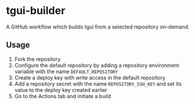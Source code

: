 # tgui-builder
A GitHub workflow which builds tgui from a selected repository on-demand.

## Usage
1. Fork the repository
1. Configure the default repository by adding a repository environment variable with the name `DEFAULT_REPOSITORY`
1. Create a deploy key with write access in the default repository
1. Add a repository secret with the name `REPOSITORY_SSH_KEY` and set its value to the deploy key created earlier
1. Go to the Actions tab and initiate a build

